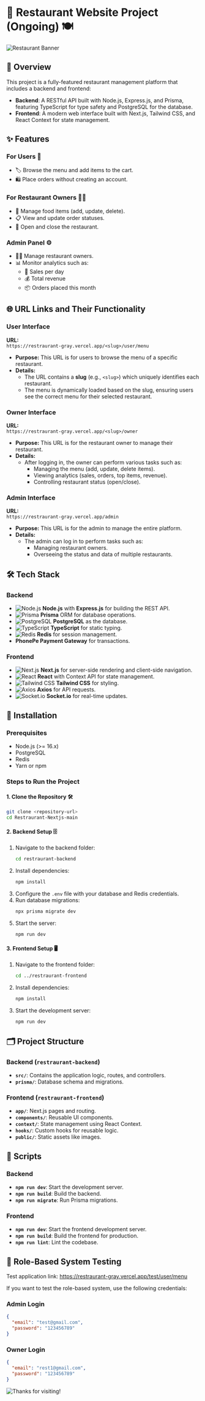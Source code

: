 # 🍴 Restaurant Website Project (Ongoing) 🍽️

![Restaurant Banner](https://img.freepik.com/free-vector/cloud-kitchen-concept-illustration_114360-19132.jpg?t=st=1732685371~exp=1732688971~hmac=1274132d33a98f55bc9df7614508f577d7c309148110c89039824d3215844179&w=700&h=400)

## 🌟 Overview

This project is a fully-featured restaurant management platform that includes a backend and frontend:

- **Backend**: A RESTful API built with Node.js, Express.js, and Prisma, featuring TypeScript for type safety and PostgreSQL for the database.
- **Frontend**: A modern web interface built with Next.js, Tailwind CSS, and React Context for state management.

## ✨ Features

### For Users 🛒

- 🏷️ Browse the menu and add items to the cart.
- 🛍️ Place orders without creating an account.

### For Restaurant Owners 🧑‍🍳

- 🍔 Manage food items (add, update, delete).
- 📋 View and update order statuses.
- 🏪 Open and close the restaurant.

### Admin Panel ⚙️

- 👨‍💼 Manage restaurant owners.
- 📊 Monitor analytics such as:
  - 📅 Sales per day
  - 💰 Total revenue
  - 📦 Orders placed this month

## 🌐 URL Links and Their Functionality

### **User Interface**

**URL:**  
`https://restraurant-gray.vercel.app/<slug>/user/menu`

- **Purpose:** This URL is for users to browse the menu of a specific restaurant.
- **Details:**
  - The URL contains a **slug** (e.g., `<slug>`) which uniquely identifies each restaurant.
  - The menu is dynamically loaded based on the slug, ensuring users see the correct menu for their selected restaurant.

### **Owner Interface**

**URL:**  
`https://restraurant-gray.vercel.app/<slug>/owner`

- **Purpose:** This URL is for the restaurant owner to manage their restaurant.
- **Details:**
  - After logging in, the owner can perform various tasks such as:
    - Managing the menu (add, update, delete items).
    - Viewing analytics (sales, orders, top items, revenue).
    - Controlling restaurant status (open/close).

### **Admin Interface**

**URL:**  
`https://restraurant-gray.vercel.app/admin`

- **Purpose:** This URL is for the admin to manage the entire platform.
- **Details:**
  - The admin can log in to perform tasks such as:
    - Managing restaurant owners.
    - Overseeing the status and data of multiple restaurants.

## 🛠️ Tech Stack

### Backend

- ![Node.js](https://img.shields.io/badge/Node.js-339933?logo=node.js&logoColor=white) **Node.js** with **Express.js** for building the REST API.
- ![Prisma](https://img.shields.io/badge/Prisma-2D3748?logo=prisma&logoColor=white) **Prisma** ORM for database operations.
- ![PostgreSQL](https://img.shields.io/badge/PostgreSQL-4169E1?logo=postgresql&logoColor=white) **PostgreSQL** as the database.
- ![TypeScript](https://img.shields.io/badge/TypeScript-007ACC?logo=typescript&logoColor=white) **TypeScript** for static typing.
- ![Redis](https://img.shields.io/badge/Redis-DC382D?logo=redis&logoColor=white) **Redis** for session management.
- **PhonePe Payment Gateway** for transactions.

### Frontend

- ![Next.js](https://img.shields.io/badge/Next.js-000000?logo=next.js&logoColor=white) **Next.js** for server-side rendering and client-side navigation.
- ![React](https://img.shields.io/badge/React-61DAFB?logo=react&logoColor=white) **React** with Context API for state management.
- ![Tailwind CSS](https://img.shields.io/badge/Tailwind%20CSS-38B2AC?logo=tailwind-css&logoColor=white) **Tailwind CSS** for styling.
- ![Axios](https://img.shields.io/badge/Axios-5A29E4?logo=axios&logoColor=white) **Axios** for API requests.
- ![Socket.io](https://img.shields.io/badge/Socket.io-010101?logo=socket.io&logoColor=white) **Socket.io** for real-time updates.

## 🚀 Installation

### Prerequisites

- Node.js (>= 16.x)
- PostgreSQL
- Redis
- Yarn or npm

### Steps to Run the Project

#### 1. Clone the Repository 🛠️

```bash
git clone <repository-url>
cd Restraurant-Nextjs-main
```

#### 2. Backend Setup 🗄️

1. Navigate to the backend folder:
   ```bash
   cd restraurant-backend
   ```
2. Install dependencies:
   ```bash
   npm install
   ```
3. Configure the `.env` file with your database and Redis credentials.
4. Run database migrations:
   ```bash
   npx prisma migrate dev
   ```
5. Start the server:
   ```bash
   npm run dev
   ```

#### 3. Frontend Setup 🖥️

1. Navigate to the frontend folder:
   ```bash
   cd ../restraurant-frontend
   ```
2. Install dependencies:
   ```bash
   npm install
   ```
3. Start the development server:
   ```bash
   npm run dev
   ```

## 🗂️ Project Structure

### Backend (`restraurant-backend`)

- **`src/`**: Contains the application logic, routes, and controllers.
- **`prisma/`**: Database schema and migrations.

### Frontend (`restraurant-frontend`)

- **`app/`**: Next.js pages and routing.
- **`components/`**: Reusable UI components.
- **`context/`**: State management using React Context.
- **`hooks/`**: Custom hooks for reusable logic.
- **`public/`**: Static assets like images.

## 📜 Scripts

### Backend

- **`npm run dev`**: Start the development server.
- **`npm run build`**: Build the backend.
- **`npm run migrate`**: Run Prisma migrations.

### Frontend

- **`npm run dev`**: Start the frontend development server.
- **`npm run build`**: Build the frontend for production.
- **`npm run lint`**: Lint the codebase.

## 🔐 Role-Based System Testing
Test application link: https://restraurant-gray.vercel.app/test/user/menu

If you want to test the role-based system, use the following credentials:

### Admin Login

```json
{
  "email": "test@gmail.com",
  "password": "123456789"
}
```

### Owner Login

```json
{
  "email": "rest1@gmail.com",
  "password": "123456789"
}
```

![Thanks for visiting!](https://img.freepik.com/free-vector/thank-you-lettering-with-curls_1262-6964.jpg?t=st=1732685529~exp=1732689129~hmac=14179e94094e5174c74ed90aeffed4b208b5b2acfba35b19c652dd8e79ce68a8&w=300)
